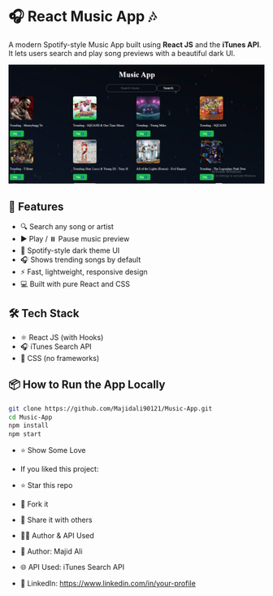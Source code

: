 # 🎧 React Music App 🎶

A modern Spotify-style Music App built using **React JS** and the **iTunes API**.  
It lets users search and play song previews with a beautiful dark UI.

![Music App Screenshot](./Music_App.png)

## 🚀 Features

- 🔍 Search any song or artist  
- ▶️ Play / ⏸️ Pause music preview  
- 🎨 Spotify-style dark theme UI  
- 🎧 Shows trending songs by default  
- ⚡ Fast, lightweight, responsive design  
- 💻 Built with pure React and CSS  

## 🛠️ Tech Stack

- ⚛️ React JS (with Hooks)  
- 🎧 iTunes Search API  
- 💅 CSS (no frameworks)

## 📦 How to Run the App Locally

```bash
git clone https://github.com/Majidali90121/Music-App.git
cd Music-App
npm install
npm start
```
- ⭐ Show Some Love
- If you liked this project:

- ⭐ Star this repo

- 🍴 Fork it

- 📣 Share it with others

- 🙋‍♂️ Author & API Used
- 👤 Author: Majid Ali

- 🌐 API Used: iTunes Search API

- 🔗 LinkedIn: https://www.linkedin.com/in/your-profile